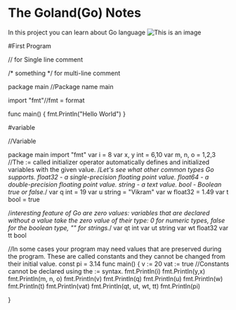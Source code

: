 # The Goland(Go) Notes
In this project you can learn about Go language
![This is an image](https://camo.githubusercontent.com/2b507540e2681c1a25698f246b9dca69c30548ed66a7323075b0224cbb1bf058/68747470733a2f2f676f6c616e672e6f72672f646f632f676f706865722f6669766579656172732e6a7067) 

#First Program

// for Single line comment

/* something */ for multi-line comment

package main //Package name main

import "fmt"//fmt = format

func main() {
   fmt.Println("Hello World")
}

#variable


//Variable

package main
import "fmt"
var i = 8
var x, y int = 6,10
var m, n, o = 1,2,3
//The := called initializer operator automatically defines and initialized variables with the given value.
/*Let's see what other common types Go supports.
float32 - a single-precision floating point value.
float64 - a double-precision floating point value.
string - a text value.
bool - Boolean true or false.*/
var q int = 19
var u string = "Vikram"
var w float32 = 1.49
var t bool = true

/*interesting feature of Go are zero values: variables that are declared without a value take the zero value of their type:
0 for numeric types,
false for the boolean type, 
"" for strings.*/
var qt int
var ut string
var wt float32
var tt bool

//In some cases your program may need values that are preserved during the program. These are called constants and they cannot be changed from their initial value.
const pi = 3.14
func main() {
    v := 20
    vat := true
    //Constants cannot be declared using the := syntax.
    fmt.Println(i)
    fmt.Println(y,x)
    fmt.Println(m, n, o)
    fmt.Println(v)
    fmt.Println(q)
    fmt.Println(u)
    fmt.Println(w)
    fmt.Println(t)
    fmt.Println(vat)
    fmt.Println(qt, ut, wt, tt)
    fmt.Println(pi)

}
